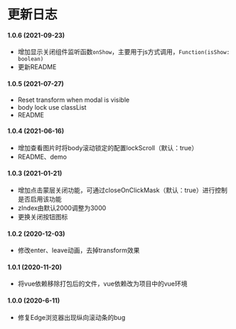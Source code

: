 # 更新日志

#### 1.0.6 (2021-09-23)

* 增加显示关闭组件监听函数```onShow```，主要用于js方式调用，```Function(isShow: boolean)```
* 更新README

#### 1.0.5 (2021-07-27)

* Reset transform when modal is visible
* body lock use classList
* README

#### 1.0.4 (2021-06-16)

* 增加查看图片时将body滚动锁定的配置lockScroll（默认：true）
* README、demo

#### 1.0.3 (2021-01-21)

* 增加点击蒙层关闭功能，可通过closeOnClickMask（默认：true）进行控制是否启用该功能
* zIndex由默认2000调整为3000
* 更换关闭按钮图标

#### 1.0.2 (2020-12-03)

* 修改enter、leave动画，去掉transform效果

#### 1.0.1 (2020-11-20)

* 将vue依赖移除打包后的文件，vue依赖改为项目中的vue环境

#### 1.0.0 (2020-6-11)

* 修复Edge浏览器出现纵向滚动条的bug
